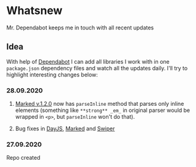 # Whatsnew
Mr. Dependabot keeps me in touch with all recent updates 

## Idea 
With help of [Dependabot](https://dependabot.com/) I can add all libraries I work with in one `package.json` dependency files and watch all the updates daily. I'll try to highlight interesting changes below: 

### 28.09.2020
1. [Marked v.1.2.0](https://github.com/markedjs/marked/) now has `parseInline` method that parses only inline elements
(something like `**strong** _em_` in original parser would be wrapped in `<p>`, but `parseInline` won't do that).

2. Bug fixes in [DayJS](https://github.com/iamkun/dayjs), [Marked](https://github.com/markedjs/marked/) and [Swiper](https://github.com/nolimits4web/Swiper) 

### 27.09.2020
Repo created
